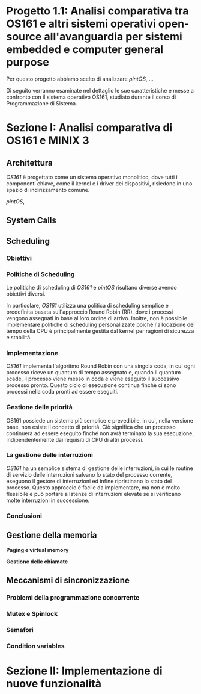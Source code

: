 # Progetto 1.1: Analisi comparativa tra OS161 e altri sistemi operativi open-source all'avanguardia per sistemi embedded e computer general purpose

Per questo progetto abbiamo scelto di analizzare _pintOS_, ...

Di seguito verranno esaminate nel dettaglio le sue caratteristiche e messe a confronto con il sistema operativo OS161, studiato durante il corso di Programmazione di Sistema.  

# Sezione I: Analisi comparativa di OS161 e MINIX 3 #

## Architettura ##

_OS161_ è progettato come un sistema operativo monolitico, dove tutti i componenti chiave, come il kernel e i driver dei dispositivi, risiedono in uno spazio di indirizzamento comune.

_pintOS_, 



## System Calls ##


## Scheduling ##

### Obiettivi ###



### Politiche di Scheduling ###

Le politiche di scheduling di _OS161_ e _pintOS_ risultano diverse avendo obiettivi diversi.

In particolare, _OS161_ utilizza una politica di scheduling semplice e predefinita basata sull'approccio Round Robin (RR), dove i processi vengono assegnati in base al loro ordine di arrivo. Inoltre, non è possibile implementare politiche di scheduling personalizzate poiché l'allocazione del tempo della CPU è principalmente gestita dal kernel per ragioni di sicurezza e stabilità.


### Implementazione ###

_OS161_ implementa l'algoritmo Round Robin con una singola coda, in cui ogni processo riceve un quantum di tempo assegnato e, quando il quantum scade, il processo viene messo in coda e viene eseguito il successivo processo pronto. Questo ciclo di esecuzione continua finchè ci sono processi nella coda pronti ad essere eseguiti. 

### Gestione delle priorità ###

OS161 possiede un sistema più semplice e prevedibile, in cui, nella versione base, non esiste il concetto di priorità. Ciò significa che un processo continuerà ad essere eseguito finché non avrà terminato la sua esecuzione, indipendentemente dai requisiti di CPU di altri processi.


### La gestione delle interruzioni ###

_OS161_ ha un semplice sistema di gestione delle interruzioni, in cui le routine di servizio delle interruzioni salvano lo stato del processo corrente, eseguono il gestore di interruzioni ed infine ripristinano lo stato del processo. Questo approccio è facile da implementare, ma non è molto flessibile e può portare a latenze di interruzioni elevate se si verificano molte interruzioni in successione.



### Conclusioni ###



## Gestione della memoria ##


**Paging e virtual memory**



**Gestione delle chiamate**


## Meccanismi di sincronizzazione ##

### Problemi della programmazione concorrente ###


### Mutex e Spinlock ###


### Semafori ###


### Condition variables ###



# Sezione II: Implementazione di nuove funzionalità  #

